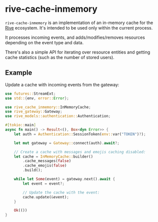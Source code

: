 # rive-cache-inmemory

`rive-cache-inmemory` is an implementation of an in-memory cache for the [Rive](https://docs.rs/rive) ecosystem. It's intended to be used only within the current process.

It processes incoming events, and adds/modifies/removes resources depending on the event type and data.

There's also a simple API for iterating over resource entities and getting cache statistics (such as the number of stored users).

## Example

Update a cache with incoming events from the gateway:

```rust
use futures::StreamExt;
use std::{env, error::Error};

use rive_cache_inmemory::InMemoryCache;
use rive_gateway::Gateway;
use rive_models::authentication::Authentication;

#[tokio::main]
async fn main() -> Result<(), Box<dyn Error>> {
    let auth = Authentication::SessionToken(env::var("TOKEN")?);

    let mut gateway = Gateway::connect(auth).await?;

    // Create a cache with messages and emojis caching disabled:
    let cache = InMemoryCache::builder()
        .cache_messages(false)
        .cache_emojis(false)
        .build();

    while let Some(event) = gateway.next().await {
        let event = event?;

        // Update the cache with the event:
        cache.update(&event);
    }

    Ok(())
}
```